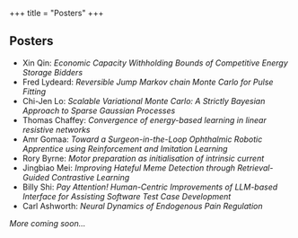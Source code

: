 +++
title = "Posters"
+++

## Posters 


* Xin Qin: *Economic Capacity Withholding Bounds of Competitive Energy Storage Bidders*
* Fred Lydeard: *Reversible Jump Markov chain Monte Carlo for Pulse Fitting*
* Chi-Jen Lo: *Scalable Variational Monte Carlo: A Strictly Bayesian Approach to Sparse Gaussian Processes*
* Thomas Chaffey: *Convergence of energy-based learning in linear resistive networks*
* Amr Gomaa: *Toward a Surgeon-in-the-Loop Ophthalmic Robotic Apprentice using Reinforcement and Imitation Learning*
* Rory Byrne: *Motor preparation as initialisation of intrinsic current*
* Jingbiao Mei: *Improving Hateful Meme Detection through Retrieval-Guided Contrastive Learning*
* Billy Shi: *Pay Attention! Human-Centric Improvements of LLM-based Interface for Assisting Software Test Case Development*
* Carl Ashworth: *Neural Dynamics of Endogenous Pain Regulation*


*More coming soon...*
